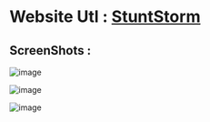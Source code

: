 # Website Utl : [StuntStorm](StuntStorm.github.io)

## ScreenShots :

![image](https://user-images.githubusercontent.com/56226566/138248931-ea102fc1-b320-40f6-9d04-38386ec34465.png)


![image](https://user-images.githubusercontent.com/56226566/138249552-33c1c9b5-c35f-41fa-bd50-70d56cd92f31.png)


![image](https://user-images.githubusercontent.com/56226566/138249675-7b512b1e-4ebc-4038-837f-c679e1177ba2.png)

